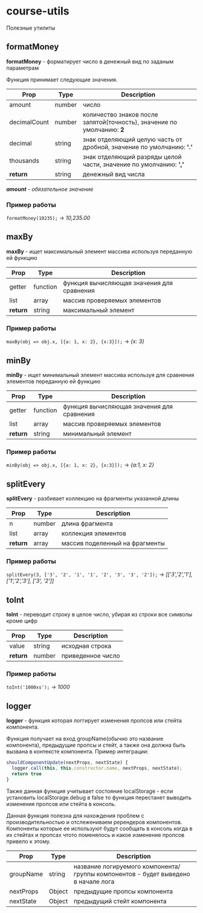 # course-utils

Полезные утилиты

## formatMoney

**formatMoney** - форматирует число в денежный вид по заданым параметрам

Функция принимает следующие значения.

| Prop         | Type   | Description                                                             |
| ------------ | ------ | ----------------------------------------------------------------------- |
| amount       | number | число                                                                   |
| decimalCount | number | количество знаков после запятой(точность), значение по умолчанию: **2** |
| decimal      | string | знак отделяющий целую часть от дробной, значение по умолчанию: **'.'**  |
| thousands    | string | знак отделяющий разряды целой части, значение по умолчанию: **','**     |
| **return**   | string | денежный вид числа                                                      |

_**amount** - обязательное значение_

### Пример работы

`formatMoney(10235);` -> _10,235.00_

## maxBy

**maxBy** - ищет максимальный элемент массива используя переданную ей функцию

| Prop       | Type     | Description                                     |
| ---------- | -------- | ----------------------------------------------- |
| getter     | function | функция вычисляющая значения для сравнения      |
| list       | array    | массив проверяемых элементов                    |
| **return** | string   | максимальный элемент                            |

### Пример работы

`maxBy(obj => obj.x, [{a: 1, x: 2}, {x:3}]);` -> _{x: 3}_

## minBy

**minBy** - ищет минимальный элемент массива используя для сравнения элементов переданную ей функцию

| Prop       | Type     | Description                                      |
| ---------- | -------- | ------------------------------------------------ |
| getter     | function | функция вычисляющая значения для сравнения       |
| list       | array    | массив проверяемых элементов                     |
| **return** | string   | минимальный элемент                              |

### Пример работы

`minBy(obj => obj.x, [{a: 1, x: 2}, {x:3}]);` -> _{a:1, x: 2}_

## splitEvery

**splitEvery** - разбивает коллекцию на фрагменты указанной длины

| Prop       | Type   | Description                    |
| ---------- | ------ | ------------------------------ |
| n          | number | длина фрагмента               |
| list       | array  | коллекция элементов            |
| **return** | array  | массив поделенный на фрагменты |

### Пример работы

`splitEvery(3, ['3', '2', '1', '1', '2', '3', '3', '2']);` -> _[['3','2','1'], ['1','2','3'], ['3', '2']]_

## toInt

**toInt** - переводит строку в целое число, убирая из строки все символы кроме цифр

| Prop       | Type   | Description       |
| ---------- | ------ | ----------------- |
| value      | string | исходная строка   |
| **return** | number | приведенное число |

### Пример работы

`toInt('1000xs');` -> _1000_

## logger

**logger** - функция которая логгирует изменения пропсов или стейта компонента.

Функция получает на вход groupName(обычно это название компонента), предыдущие пропсы и стейт, а также она должна быть вызвана в контексте компонента. Пример интеграции:

```js
shouldComponentUpdate(nextProps, nextState) {
  logger.call(this, this.constructor.name, nextProps, nextState);
  return true
}
```
Также данная функция учитывает состояние localStorage - если установить localStorage.debug в false то функция перестанет выводить изменения пропсов или стейта в консоль.

Данная функция полезна для нахождения проблем с производительностью и отслежениваем ререндеров компонентов. Компоненты которые ее используют будут сообщать в консоль когда в их стейтах и пропсах чтото поменялось и какое изменение пропсов привело к этому.

| Prop       | Type    | Description                                                                      |
| ---------- | ------- | -------------------------------------------------------------------------------- |
| groupName  | string  | название логируемого компонента/группы компонентов - будет выведено в начале лога|
| nextProps  | Object  | предыдущие пропсы компонента                                                     |
| nextState  | Object  | предыдущий стейт компонента                                                      |

